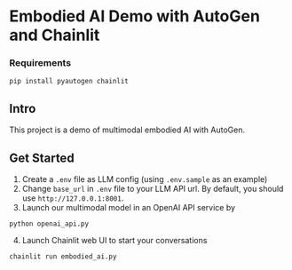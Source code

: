 # Embodied AI Demo with AutoGen and Chainlit
### Requirements
```
pip install pyautogen chainlit
```
## Intro

This project is a demo of multimodal embodied AI with AutoGen.

## Get Started

1. Create a `.env` file as LLM config (using `.env.sample` as an example)
2. Change `base_url` in `.env` file to your LLM API url. By default, you should use `http://127.0.0.1:8001`.
3. Launch our multimodal model in an OpenAI API service by
```
python openai_api.py
```
4. Launch Chainlit web UI to start your conversations
```
chainlit run embodied_ai.py
```